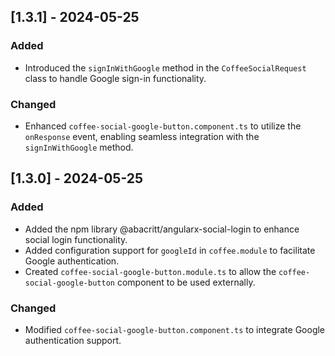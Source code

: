 ## [1.3.1] - 2024-05-25

### Added
- Introduced the `signInWithGoogle` method in the `CoffeeSocialRequest` class to handle Google sign-in functionality.

### Changed
- Enhanced `coffee-social-google-button.component.ts` to utilize the `onResponse` event, enabling seamless integration with the `signInWithGoogle` method.

## [1.3.0] - 2024-05-25

### Added
- Added the npm library @abacritt/angularx-social-login to enhance social login functionality.
- Added configuration support for `googleId` in `coffee.module` to facilitate Google authentication.
- Created `coffee-social-google-button.module.ts` to allow the `coffee-social-google-button` component to be used externally.

### Changed
- Modified `coffee-social-google-button.component.ts` to integrate Google authentication support.
